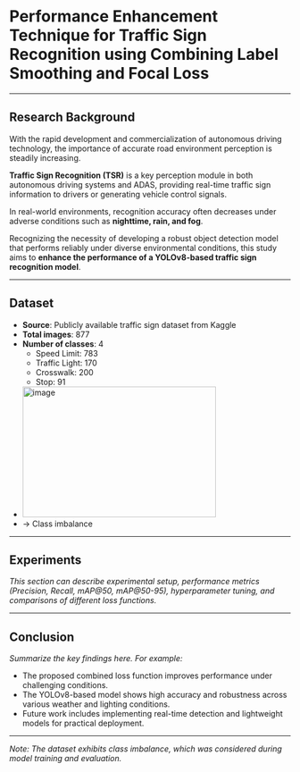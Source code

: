 # Performance Enhancement Technique for Traffic Sign Recognition using Combining Label Smoothing and Focal Loss

---

## Research Background
With the rapid development and commercialization of autonomous driving technology, the importance of accurate road environment perception is steadily increasing.

**Traffic Sign Recognition (TSR)** is a key perception module in both autonomous driving systems and ADAS, providing real-time traffic sign information to drivers or generating vehicle control signals.

In real-world environments, recognition accuracy often decreases under adverse conditions such as **nighttime, rain, and fog**.

Recognizing the necessity of developing a robust object detection model that performs reliably under diverse environmental conditions, this study aims to **enhance the performance of a YOLOv8-based traffic sign recognition model**.

---

## Dataset
- **Source**: Publicly available traffic sign dataset from Kaggle  
- **Total images**: 877  
- **Number of classes**: 4  
  - Speed Limit: 783  
  - Traffic Light: 170  
  - Crosswalk: 200  
  - Stop: 91  
- <img width="346" height="234" alt="image" src="https://github.com/user-attachments/assets/fc5caf95-4e25-4831-92ba-29b99318d944" />
- &rarr; Class imbalance


---

## Experiments
*This section can describe experimental setup, performance metrics (Precision, Recall, mAP@50, mAP@50-95), hyperparameter tuning, and comparisons of different loss functions.*

---

## Conclusion
*Summarize the key findings here. For example:*
- The proposed combined loss function improves performance under challenging conditions.
- The YOLOv8-based model shows high accuracy and robustness across various weather and lighting conditions.
- Future work includes implementing real-time detection and lightweight models for practical deployment.

---



*Note: The dataset exhibits class imbalance, which was considered during model training and evaluation.*
